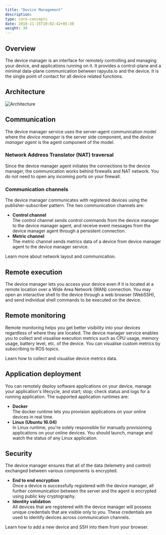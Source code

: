 ```yaml
---
title: "Device Management"
description:
type: core-concepts
date: 2018-11-15T10:02:42+05:30
weight: 30
---
```

## Overview
The device manager is an interface for remotely controlling and managing your
device, and applications running on it. It provides a control-plane and a minimal
data-plane communication between rapyuta.io and the device. It is the single
point of contact for all device related functions.

## Architecture
![Architecture](/images/core-concepts/device-management/architecture.png?classes=border)

## Communication
The device manager service uses the server-agent communication model where the
_device manager_ is the server side component, and the _device manager agent_ is
the agent component of the model.

### Network Address Translator (NAT) traversal
Since the device manager agent initiates the connections to the device manager,
the communication works behind firewalls and NAT network. You do not need to
open any incoming ports on your firewall.

### Communication channels
The device manager communicates with registered devices using the
publisher-subscriber pattern. The two communication channels are:

* **Control channel**    
  The control channel sends control commands from the device manager to the
  device manager agent, and receive event messages from the device manager agent
  through a persistent connection.
* **Metric channel**    
  The metric channel sends metrics data of a device from device manager agent
  to the device manager service.

Learn more about network layout and communication.

## Remote execution
The device manager lets you access your device even if it is located at a
remote location over a Wide Area Network (WAN) connection. You may open an
interactive shell to the device through a web browser (WebSSH), and send
individual shell commands to be executed on the device.

## Remote monitoring
Remote monitoring helps you get better visibility into your devices regardless
of where they are located. The device manager service enables you to collect and
visualise execution metrics such as CPU usage, memory usage, battery level, etc.
of the device. You can visualise custom metrics by subscribing to ROS topics.

Learn how to collect and visualise device metrics data.

## Application deployment
You can remotely deploy software applications on your device, manage your
application's lifecycle, and start; stop; check status and logs for a running
application. The supported application runtimes are:

* **Docker**    
  The docker runtime lets you provision applications on your online devices in
  real time.
* **Linux (Ubuntu 16.04)**    
  In Linux runtime, you're solely responsible for manually provisioning
  applications on your online devices. You should launch, manage and watch the
  status of any Linux application.

## Security
The device manager ensures that all of the data (telemetry and control)
exchanged between various components is encrypted.

* **End to end encryption**    
  Once a device is successfully registered with the device manager, all further
  communication between the server and the agent is encrypted using public key
  cryptography.
* **Identity validation**    
  All devices that are registered with the device manager will possess unique
  credentials that are visible only to you. These credentials are used to
  identify devices across communication channels.

Learn how to add a new device and SSH into them from your browser.
